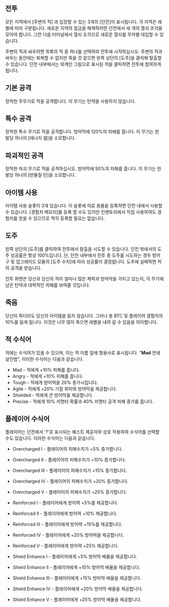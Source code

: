 ## 전투

모든 지역에서 [주변의 적] 과 입장할 수 있는 3개의 [던전]이 표시됩니다. 각 지역은 레벨에 따라 구분됩니다. 새로운 지역의 잠금을 해제하려면 던전에서 세 개의 열쇠 조각을 모아야 합니다. 그런 다음 터미널에서 열쇠 조각으로 새로운 열쇠를 무차별 대입할 수 있습니다.

주변의 적과 싸우려면 목록의 적 중 하나를 선택하여 전투에 시작하십시오. 주변의 적과 싸우는 동안에는 회복할 수 없지만 죽을 것 같으면 왼쪽 상단의 [도주]을 클릭해 탈출할 수 있습니다. 던전 내부에서는 외계인 그림으로 표시된 적을 클릭하면 전투에 참여하게 됩니다.

## 기본 공격

장착한 주무기로 적을 공격합니다. 이 무기는 탄약을 사용하지 않습니다.

## 특수 공격

장착한 특수 무기로 적을 공격합니다. 방어막에 120%의 피해를 줍니다. 이 무기는 한 발당 하나의 [에너지 셀]을 소모합니다.

## 파괴적인 공격

장착한 파괴 무기로 적을 공격하십시오. 방어막에 50%의 피해를 줍니다. 이 무기는 한 발당 하나의 [반물질 탄]을 소모합니다.

## 아이템 사용

아이템 사용 슬롯이 3개 있습니다. 이 슬롯에 의료 용품을 등록하면 던전 내에서 사용할 수 있습니다. [경험치 메모리]를 등록 할 수도 있지만 인벤토리에서 직접 사용하여도 경험치를 얻을 수 있으므로 딱히 등록할 필요는 없습니다.

## 도주

왼쪽 상단의 [도주]를 클릭하여 전투에서 탈출을 시도할 수 있습니다. 던전 밖에서의 도주 성공률은 항상 100%입니다. 단, 던전 내부에서 전투 중 도주를 시도하는 경우 방어구 및 업그레이드 모듈의 [도주 수치]에 따라 성공률이 결정됩니다. 도주에 실패하면 적의 공격을 받습니다.

전투 화면은 당신과 당신의 적이 얼마나 많은 체력과 방어막을 가지고 있는지, 각 무기에 남은 탄약과 대략적인 피해를 보여줄 것입니다.

## 죽음

당신이 죽더라도 당신의 아이템을 잃지 않습니다. 그러나 총 BTC 및 플레이어 경험치의 10%를 잃게 됩니다. 이것은 너무 많이 죽으면 레벨을 내려 갈 수 있음을 의미합니다.

## 적 수식어

적에는 수식어가 있을 수 있으며, 이는 적 이름 앞에 형용사로 표시됩니다. "**Mad** 연쇄 살인범", 이러한 수식어는 다음과 같습니다.

- Mad - 적에게 +10% 피해를 줍니다.
- Angry - 적에게 +10% 피해를 줍니다.
- Tough - 적에게 방어력을 20% 증가시킵니다.
- Agile - 적에게 +20% 기절 회피와 방어막을 제공합니다.
- Shielded - 적에게 큰 방어막을 제공합니다.
- Precise - 적에게 10% 치명타 확률과 40% 치명타 공격 피해 증가를 줍니다.

## 플레이어 수식어

플레이어는 던전에서 '?'로 표시되는 퀘스트 제공자와 상호 작용하여 수식어를 선택할 수도 있습니다. 이러한 수식어는 다음과 같습니다.

- Overcharged I - 플레이어의 피해수치가 +5% 증가합니다.
- Overcharged II - 플레이어의 피해수치가 +10% 증가합니다.
- Overcharged III - 플레이어의 피해수치가 +15% 증가합니다.
- Overcharged IV - 플레이어의 피해수치가 +20% 증가합니다.
- Overcharged V - 플레이어의 피해수치가 +25% 증가합니다.

- Reinforced I - 플레이어에게 방어력 +5%를 제공합니다.
- Reinforced II - 플레이어에게 방어력 +10% 제공합니다.
- Reinforced III - 플레이어에게 방어력 +15%를 제공합니다.
- Reinforced IV - 플레이어에게 +20% 방어력을 제공합니다.
- Reinforced V - 플레이어에게 방어력 +25% 제공합니다.

- Shield Enhance I - 플레이어에게 +5% 방어막 배율을 제공합니다.
- Shield Enhance II - 플레이어에게 +10% 방어막 배율을 제공합니다.
- Shield Enhance III - 플레이어에게 +15% 방어막 배율을 제공합니다.
- Shield Enhance IV - 플레이어에게 +20% 방어막 배율을 제공합니다.
- Shield Enhance V - 플레이어에게 +25% 방어막 배율을 제공합니다.
